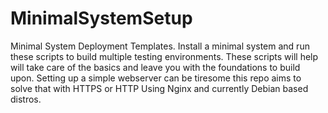 # MinimalSystemSetup
Minimal System Deployment Templates.
Install a minimal system and run these scripts to build multiple testing environments. 
These scripts will help will take care of the basics and leave you with the foundations to build upon.
Setting up a simple webserver can be tiresome this repo aims to solve that with HTTPS or HTTP
Using Nginx and currently Debian based distros.
